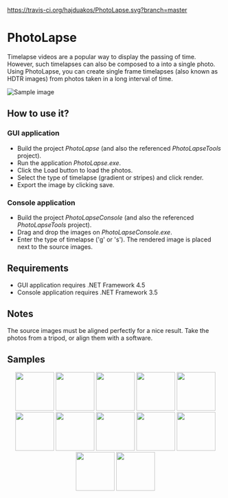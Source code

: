 https://travis-ci.org/hajduakos/PhotoLapse.svg?branch=master

# PhotoLapse

Timelapse videos are a popular way to display the passing of time. However, such timelapses can also be composed to a into a single photo. Using PhotoLapse, you can create single frame timelapses (also known as HDTR images) from photos taken in a long interval of time.

![Sample image](https://raw.githubusercontent.com/hajduakos/PhotoLapse/master/Other/sample.jpg)

## How to use it?

### GUI application
* Build the project *PhotoLapse* (and also the referenced *PhotoLapseTools* project).
* Run the application *PhotoLapse.exe*.
* Click the Load button to load the photos.
* Select the type of timelapse (gradient or stripes) and click render.
* Export the image by clicking save.

### Console application
* Build the project *PhotoLapseConsole* (and also the referenced *PhotoLapseTools* project).
* Drag and drop the images on *PhotoLapseConsole.exe*.
* Enter the type of timelapse ('g' or 's'). The rendered image is placed next to the source images.

## Requirements
* GUI application requires .NET Framework 4.5
* Console application requires .NET Framework 3.5

## Notes
The source images must be aligned perfectly for a nice result. Take the photos from a tripod, or align them with a software.

## Samples
<p align="center">
<a href="https://www.flickr.com/photos/sonic182/15690712193"><img height="90" src="https://farm9.staticflickr.com/8586/15690712193_ea954f8999_m_d.jpg"/></a>
<a href="https://www.flickr.com/photos/sonic182/15798165450"><img height="90" src="https://farm8.staticflickr.com/7528/15798165450_dd29beb2ac_m_d.jpg"/></a>
<a href="https://www.flickr.com/photos/sonic182/15689060644"><img height="90" src="https://farm8.staticflickr.com/7559/15689060644_d8ce20f8fd_m_d.jpg"/></a>
<a href="https://www.flickr.com/photos/sonic182/16124095160"><img height="90" src="https://farm8.staticflickr.com/7565/16124095160_8ba10e6150_m_d.jpg"/></a>
<a href="https://www.flickr.com/photos/sonic182/16211668457"><img height="90" src="https://farm9.staticflickr.com/8627/16211668457_200debd27a_m_d.jpg"/></a>
<a href="https://www.flickr.com/photos/sonic182/16210184030"><img height="90" src="https://farm8.staticflickr.com/7446/16210184030_3d5628d5fa_m_d.jpg"/></a>
<a href="https://www.flickr.com/photos/sonic182/16638589340"><img height="90" src="https://farm8.staticflickr.com/7600/16638589340_8ee9d2ac52_m_d.jpg"/></a>
<a href="https://www.flickr.com/photos/sonic182/16824852532"><img height="90" src="https://farm8.staticflickr.com/7601/16824852532_6933106d0b_m_d.jpg"/></a>
<a href="https://www.flickr.com/photos/sonic182/16836335602"><img height="90" src="https://farm8.staticflickr.com/7654/16836335602_75ae77a8b8_m_d.jpg"/></a>
<a href="https://www.flickr.com/photos/sonic182/16215114034"><img height="90" src="https://farm8.staticflickr.com/7598/16215114034_fc50319105_m_d.jpg"/></a>
<a href="https://www.flickr.com/photos/sonic182/22536836951"><img height="90" src="https://farm1.staticflickr.com/575/22536836951_3f36869bd8_m_d.jpg"/></a>
<a href="https://www.flickr.com/photos/sonic182/22525691595"><img height="90" src="https://farm6.staticflickr.com/5632/22525691595_2ab88d03b4_m_d.jpg"/></a>
</p>
